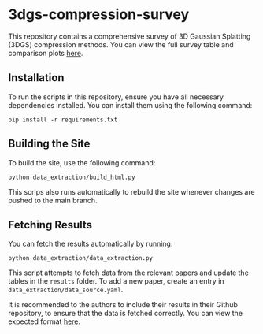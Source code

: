 # 3dgs-compression-survey
This repository contains a comprehensive survey of 3D Gaussian Splatting (3DGS) compression methods. You can view the full survey table and comparison plots [here](https://www.survey.3dgs.zip/).

## Installation
To run the scripts in this repository, ensure you have all necessary dependencies installed. You can install them using the following command:

`pip install -r requirements.txt`

## Building the Site
To build the site, use the following command: 

`python data_extraction/build_html.py`

This scrips also runs automatically to rebuild the site whenever changes are pushed to the main branch.

## Fetching Results
You can fetch the results automatically by running: 

`python data_extraction/data_extraction.py`

This script attempts to fetch data from the relevant papers and update the tables in the `results` folder. To add a new paper, create an entry in `data_extraction/data_source.yaml`. 

It is recommended to the authors to include their results in their Github repository, to ensure that the data is fetched correctly. You can view the expected format [here](https://github.com/fraunhoferhhi/Self-Organizing-Gaussians/tree/main/results).